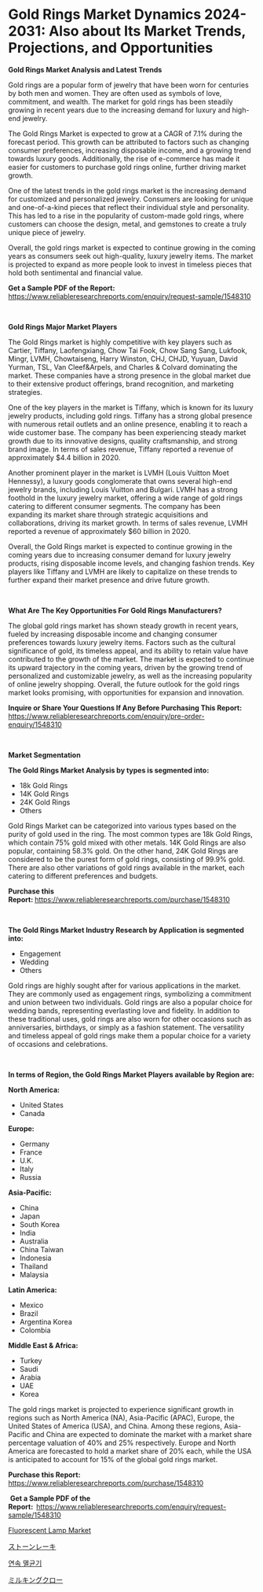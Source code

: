 <p><h1>Gold Rings Market Dynamics 2024-2031: Also about Its Market Trends, Projections, and Opportunities</h1></p><p><strong>Gold Rings Market Analysis and Latest Trends</strong></p>
<p><p>Gold rings are a popular form of jewelry that have been worn for centuries by both men and women. They are often used as symbols of love, commitment, and wealth. The market for gold rings has been steadily growing in recent years due to the increasing demand for luxury and high-end jewelry.</p><p>The Gold Rings Market is expected to grow at a CAGR of 7.1% during the forecast period. This growth can be attributed to factors such as changing consumer preferences, increasing disposable income, and a growing trend towards luxury goods. Additionally, the rise of e-commerce has made it easier for customers to purchase gold rings online, further driving market growth.</p><p>One of the latest trends in the gold rings market is the increasing demand for customized and personalized jewelry. Consumers are looking for unique and one-of-a-kind pieces that reflect their individual style and personality. This has led to a rise in the popularity of custom-made gold rings, where customers can choose the design, metal, and gemstones to create a truly unique piece of jewelry.</p><p>Overall, the gold rings market is expected to continue growing in the coming years as consumers seek out high-quality, luxury jewelry items. The market is projected to expand as more people look to invest in timeless pieces that hold both sentimental and financial value.</p></p>
<p><strong>Get a Sample PDF of the Report:&nbsp;</strong> <a href="https://www.reliableresearchreports.com/enquiry/request-sample/1548310">https://www.reliableresearchreports.com/enquiry/request-sample/1548310</a></p>
<p>&nbsp;</p>
<p><strong>Gold Rings Major Market Players</strong></p>
<p><p>The Gold Rings market is highly competitive with key players such as Cartier, Tiffany, Laofengxiang, Chow Tai Fook, Chow Sang Sang, Lukfook, Mingr, LVMH, Chowtaiseng, Harry Winston, CHJ, CHJD, Yuyuan, David Yurman, TSL, Van Cleef&Arpels, and Charles & Colvard dominating the market. These companies have a strong presence in the global market due to their extensive product offerings, brand recognition, and marketing strategies.</p><p>One of the key players in the market is Tiffany, which is known for its luxury jewelry products, including gold rings. Tiffany has a strong global presence with numerous retail outlets and an online presence, enabling it to reach a wide customer base. The company has been experiencing steady market growth due to its innovative designs, quality craftsmanship, and strong brand image. In terms of sales revenue, Tiffany reported a revenue of approximately $4.4 billion in 2020.</p><p>Another prominent player in the market is LVMH (Louis Vuitton Moet Hennessy), a luxury goods conglomerate that owns several high-end jewelry brands, including Louis Vuitton and Bulgari. LVMH has a strong foothold in the luxury jewelry market, offering a wide range of gold rings catering to different consumer segments. The company has been expanding its market share through strategic acquisitions and collaborations, driving its market growth. In terms of sales revenue, LVMH reported a revenue of approximately $60 billion in 2020.</p><p>Overall, the Gold Rings market is expected to continue growing in the coming years due to increasing consumer demand for luxury jewelry products, rising disposable income levels, and changing fashion trends. Key players like Tiffany and LVMH are likely to capitalize on these trends to further expand their market presence and drive future growth.</p></p>
<p>&nbsp;</p>
<p><strong>What Are The Key Opportunities For Gold Rings Manufacturers?</strong></p>
<p><p>The global gold rings market has shown steady growth in recent years, fueled by increasing disposable income and changing consumer preferences towards luxury jewelry items. Factors such as the cultural significance of gold, its timeless appeal, and its ability to retain value have contributed to the growth of the market. The market is expected to continue its upward trajectory in the coming years, driven by the growing trend of personalized and customizable jewelry, as well as the increasing popularity of online jewelry shopping. Overall, the future outlook for the gold rings market looks promising, with opportunities for expansion and innovation.</p></p>
<p><strong>Inquire or Share Your Questions If Any Before Purchasing This Report:</strong> <a href="https://www.reliableresearchreports.com/enquiry/pre-order-enquiry/1548310">https://www.reliableresearchreports.com/enquiry/pre-order-enquiry/1548310</a></p>
<p>&nbsp;</p>
<p><strong>Market Segmentation</strong></p>
<p><strong>The Gold Rings Market Analysis by types is segmented into:</strong></p>
<p><ul><li>18k Gold Rings</li><li>14K Gold Rings</li><li>24K Gold Rings</li><li>Others</li></ul></p>
<p><p>Gold Rings Market can be categorized into various types based on the purity of gold used in the ring. The most common types are 18k Gold Rings, which contain 75% gold mixed with other metals. 14K Gold Rings are also popular, containing 58.3% gold. On the other hand, 24K Gold Rings are considered to be the purest form of gold rings, consisting of 99.9% gold. There are also other variations of gold rings available in the market, each catering to different preferences and budgets.</p></p>
<p><strong>Purchase this Report:&nbsp;</strong><a href="https://www.reliableresearchreports.com/purchase/1548310">https://www.reliableresearchreports.com/purchase/1548310</a></p>
<p>&nbsp;</p>
<p><strong>The Gold Rings Market Industry Research by Application is segmented into:</strong></p>
<p><ul><li>Engagement</li><li>Wedding</li><li>Others</li></ul></p>
<p><p>Gold rings are highly sought after for various applications in the market. They are commonly used as engagement rings, symbolizing a commitment and union between two individuals. Gold rings are also a popular choice for wedding bands, representing everlasting love and fidelity. In addition to these traditional uses, gold rings are also worn for other occasions such as anniversaries, birthdays, or simply as a fashion statement. The versatility and timeless appeal of gold rings make them a popular choice for a variety of occasions and celebrations.</p></p>
<p>&nbsp;</p>
<p><strong>In terms of Region, the Gold Rings Market Players available by Region are:</strong></p>
<p>
    <p> <strong> North America: </strong>
        <ul>
            <li>United States</li>
            <li>Canada</li>
        </ul>
        </p> 
    <p> <strong> Europe: </strong>
        <ul>
            <li>Germany</li>
            <li>France</li>
            <li>U.K.</li>
            <li>Italy</li>
            <li>Russia</li>
        </ul>
        </p> 
    <p> <strong> Asia-Pacific: </strong>
        <ul>
            <li>China</li>
            <li>Japan</li>
            <li>South Korea</li>
            <li>India</li>
            <li>Australia</li>
            <li>China Taiwan</li>
            <li>Indonesia</li>
            <li>Thailand</li>
            <li>Malaysia</li>
        </ul>
        </p> 
    <p> <strong> Latin America: </strong>
        <ul>
            <li>Mexico</li>
            <li>Brazil</li>
            <li>Argentina Korea</li>
            <li>Colombia</li>
        </ul>
        </p> 
    <p> <strong> Middle East & Africa: </strong>
        <ul>
            <li>Turkey</li>
            <li>Saudi</li>
            <li>Arabia</li>
            <li>UAE</li>
            <li>Korea</li>
        </ul>
    </p>
    </p>
<p><p>The gold rings market is projected to experience significant growth in regions such as North America (NA), Asia-Pacific (APAC), Europe, the United States of America (USA), and China. Among these regions, Asia-Pacific and China are expected to dominate the market with a market share percentage valuation of 40% and 25% respectively. Europe and North America are forecasted to hold a market share of 20% each, while the USA is anticipated to account for 15% of the global gold rings market.</p></p>
<p><strong>Purchase this Report: </strong><a href="https://www.reliableresearchreports.com/purchase/1548310">https://www.reliableresearchreports.com/purchase/1548310</a></p>
<p>&nbsp;<strong>Get a Sample PDF of the Report:&nbsp;&nbsp;</strong><a href="https://www.reliableresearchreports.com/enquiry/request-sample/1548310">https://www.reliableresearchreports.com/enquiry/request-sample/1548310</a></p>
<p><strong></strong></p>
<p><p><a href="https://github.com/lataunyatinikmelvin59ilbd0dv/Market-Research-Report-List-1/blob/main/fluorescent-lamp-market.md">Fluorescent Lamp Market</a></p><p><a href="https://medium.com/@fabianhoncescu2022/%E7%9F%B3%E3%81%AF%E3%82%89%E3%81%84%E5%B8%82%E5%A0%B4%E3%81%AF%E5%B8%82%E5%A0%B4%E3%82%B7%E3%82%A7%E3%82%A2-%E5%B8%82%E5%A0%B4%E3%83%88%E3%83%AC%E3%83%B3%E3%83%89-%E3%81%9D%E3%81%97%E3%81%A6%E5%B8%82%E5%A0%B4%E6%88%90%E9%95%B7%E3%81%AB%E9%96%A2%E3%81%99%E3%82%8B%E6%83%85%E5%A0%B1%E3%82%92%E6%8F%90%E4%BE%9B%E3%81%97%E3%81%BE%E3%81%99-2c92ac2d533d">ストーンレーキ</a></p><p><a href="https://medium.com/@rickymetzdvm/%EC%A7%80%EC%86%8D%EC%A0%81%EC%9D%B8-%EC%82%B4%EA%B7%A0%EA%B8%B0%EB%8A%94-%EC%8B%9C%EC%9E%A5-%EC%A0%90%EC%9C%A0%EC%9C%A8-%ED%81%AC%EA%B8%B0-%EB%B0%8F-2031%EB%85%84%EA%B9%8C%EC%A7%80-%EC%98%88%EC%83%81%EB%90%98%EB%8A%94-%ED%99%98%EA%B2%BD%EC%97%90-%EC%B4%88%EC%A0%90%EC%9D%84-%EB%A7%9E%EC%B6%A5%EB%8B%88%EB%8B%A4-1df7482ee24a">연속 멸균기</a></p><p><a href="https://medium.com/@kelscdowell78456/%E3%83%9F%E3%83%AB%E3%82%AD%E3%83%B3%E3%82%B0%E3%82%AF%E3%83%AD%E3%83%BC%E5%B8%82%E5%A0%B4%E3%81%AE%E8%A6%8F%E6%A8%A1%E3%81%A8%E5%B8%82%E5%A0%B4%E5%8B%95%E5%90%91-%E5%AE%8C%E5%85%A8%E3%81%AA%E7%94%A3%E6%A5%AD%E6%A6%82%E8%A6%81-2024%E5%B9%B4%E3%81%8B%E3%82%892031%E5%B9%B4%E3%81%BE%E3%81%A7-4845e336cb39">ミルキングクロー</a></p></p>